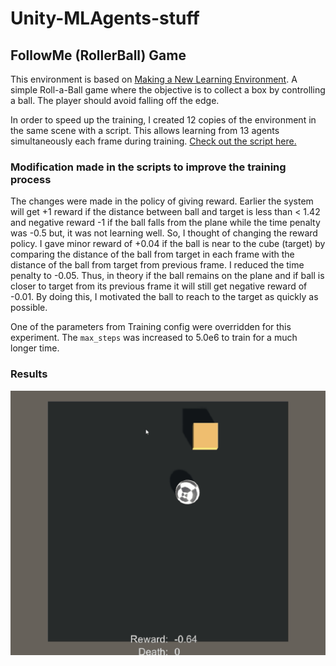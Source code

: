 # Unity-MLAgents-stuff

## FollowMe (RollerBall) Game

This environment is based on [Making a New Learning Environment](https://github.com/Unity-Technologies/ml-agents/blob/master/docs/Learning-Environment-Create-New.md). A simple Roll-a-Ball game where the objective is to collect a box by controlling a ball. The player should avoid falling off the edge.

In order to speed up the training, I created 12 copies of the environment in the same scene with a script. This allows learning from 13 agents simultaneously each frame during training. [Check out the script here.](./FollowMe/Assets/Scripts/EnvironmentCloner.cs)

### Modification made in the scripts to improve the training process
The changes were made in the policy of giving reward. Earlier the system will get +1 reward if the distance between ball and target is less than < 1.42 and negative reward -1 if the ball falls from the plane while the time penalty was -0.5 but, it was not learning well. So, I thought of changing the reward policy. I gave minor reward of +0.04 if the ball is near to the cube (target) by comparing the distance of the ball from target in each frame with the distance of the ball from target from previous frame. I reduced the time penalty to -0.05. Thus, in theory if the ball remains on the plane and if ball is closer to target from its previous frame it will still get negative reward of -0.01. By doing this, I motivated the ball to reach to the target as quickly as possible.

One of the parameters from Training config were overridden for this experiment. The `max_steps` was increased to 5.0e6 to train for a much longer time.


### Results

![Alt](./FollowMe/Images/playtest.gif "Record of agent performance after final training")
